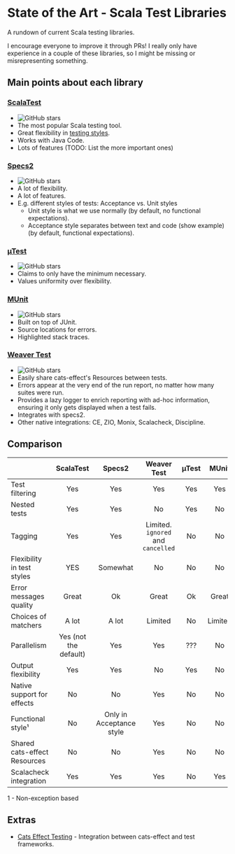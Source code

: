 # State of the Art - Scala Test Libraries

A rundown of current Scala testing libraries.

I encourage everyone to improve it through PRs! I really only have experience in a couple of these libraries, so I might be missing or misrepresenting something.

## Main points about each library

### [ScalaTest](https://github.com/scalatest/scalatest)
- ![GitHub stars](https://img.shields.io/github/stars/scalatest/scalatest)
- The most popular Scala testing tool.
- Great flexibility in [testing styles](https://www.scalatest.org/user_guide/selecting_a_style).
- Works with Java Code.
- Lots of features (TODO: List the more important ones)

### [Specs2](https://github.com/etorreborre/specs2)
- ![GitHub stars](https://img.shields.io/github/stars/etorreborre/specs2)
- A lot of flexibility.
- A lot of features.
- E.g. different styles of tests: Acceptance vs. Unit styles
  - Unit style is what we use normally (by default, no functional expectations).
  - Acceptance style separates between text and code (show example) (by default, functional expectations).


### [µTest](https://github.com/com-lihaoyi/utest)
- ![GitHub stars](https://img.shields.io/github/stars/com-lihaoyi/utest)
- Claims to only have the minimum necessary.
- Values uniformity over flexibility.

### [MUnit](https://github.com/scalameta/munit)
- ![GitHub stars](https://img.shields.io/github/stars/scalameta/munit)
- Built on top of JUnit.
- Source locations for errors.
- Highlighted stack traces.

### [Weaver Test](https://github.com/disneystreaming/weaver-test)
- ![GitHub stars](https://img.shields.io/github/stars/disneystreaming/weaver-test)
- Easily share cats-effect's Resources between tests.
- Errors appear at the very end of the run report, no matter how many suites were run.
- Provides a lazy logger to enrich reporting with ad-hoc information, ensuring it only gets displayed when a test fails.
- Integrates with specs2.
- Other native integrations: CE, ZIO, Monix, Scalacheck, Discipline.

## Comparison

|                              |       ScalaTest       |          Specs2          |            Weaver Test             | µTest |  MUnit  |
| ---------------------------- | :-------------------: | :----------------------: | :--------------------------------: | :---: | :-----: |
| Test filtering               |          Yes          |           Yes            |                Yes                 |  Yes  |   Yes   |
| Nested tests                 |          Yes          |           Yes            |                 No                 |  Yes  |   No    |
| Tagging                      |          Yes          |           Yes            | Limited. `ignored` and `cancelled` |  No   |   No    |
| Flexibility in test styles   |          YES          |         Somewhat         |                 No                 |  No   |   No    |
| Error messages quality       |         Great         |            Ok            |               Great                |  Ok   |  Great  |
| Choices of matchers          |         A lot         |          A lot           |              Limited               |  No   | Limited |
| Parallelism                  | Yes (not the default) |           Yes            |                Yes                 |  ???  |   No    |
| Output flexibility           |          Yes          |           Yes            |                 No                 |  Yes  |   No    |
| Native support for effects   |          No           |            No            |                Yes                 |  No   |   No    |
| Functional style¹            |          No           | Only in Acceptance style |                Yes                 |  No   |   No    |
| Shared cats-effect Resources |          No           |            No            |                Yes                 |  No   |   No    |
| Scalacheck integration       |          Yes          |           Yes            |                Yes                 |  No   |   Yes   |

1 - Non-exception based

## Extras
- [Cats Effect Testing](https://github.com/typelevel/cats-effect-testing) - Integration between cats-effect and test frameworks.
